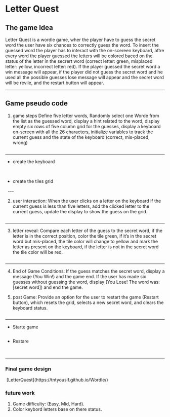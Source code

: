 # Letter Quest

## The game Idea
Letter Quest is a wordle game, wher the player have to guess the secret word the user have six chances to correctly guess the word. To insert the guessed word the player has to interact with the on-scereen keyboard, aftre every word the player guessed the letters will be colored baced on the status of the letter in the secrert word (correct letter: green, misplaced letter: yellow, incorrect letter: red). If the player guessed the secret word a win message will appear, if the player did not guess the secret word and he used all the possible guesses lose message will appear and the secret word will be revile, and the restart button will appear.

---

## Game pseudo code
 
1. game steps
Define five letter words, Randomly select one Worde from the list as the guessed word, display a hint related to the word, display empty six rows of five column grid for the guesses, display a keyboard on-screen with all the 26 characters, initialize variables to track the current guess and the state of the keyboard (correct, mis-placed, wrong)
<img src="/plan/Screenshot 2024-10-06 150554.png" alt="">

---

- create the keyboard
<img src="/plan/creatKeyboard.png" alt="">
<img src="/plan/keyboardCss.png" alt="">

- create the tiles grid
<img src="/plan/creatTiles.png" alt="">
<img src="/plan/tileColor.png" alt="">
---

2. user interaction:
When the user clicks on a letter on the keyboard if the current guess is less than five letters, add the clicked letter to the current guess, update the display to show the guess on the grid.
<img src="/plan/handelKeyPress.png" alt="">

---

3. letter reveal:
Compare each letter of the guess to the secret word, if the letter is in the correct position, color the tile green, if it’s in the secret word but mis-placed, the tile color will change to yellow and mark the letter as present on the keyboard, if the letter is not in the secret word the tile color will be red.
<img src="/plan/checkGuess.png" alt="">

---

4. End of Game Conditions:
If the guess matches the secret word, display a message (You Win!) and the game end.
If the user has made six guesses without guessing the word, display (You Lose! The word was: [secret word]) and end the game.

6. post Game:
Provide an option for the user to restart the game (Restart button), which resets the grid, selects a new secret word, and clears the keyboard status.
<img src="/plan/end&Restart.png" alt="">

---

- Starte game

<img src="/plan/startGame.png" alt="">

- Restare

<img src="/plan/restartButton.png" alt="">

<img src="/plan/buttonsBehavior.png" alt="">

---

### Final game design
<img src="/plan/Gmae design.png" alt="">
[LetterQuest](https://tntyousif.github.io/Wordle/)


### future work
1. Game difficulty: (Easy, Mid, Hard).
2. Color keybord letters base on there status.